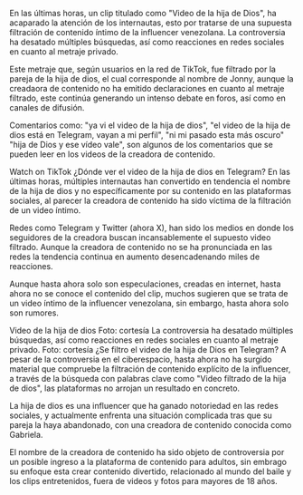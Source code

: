 En las últimas horas, un clip titulado como "Video de la hija de Dios", ha acaparado la atención de los internautas, esto por tratarse de una supuesta filtración de contenido íntimo de la influencer venezolana. La controversia ha desatado múltiples búsquedas, así como reacciones en redes sociales en cuanto al metraje privado.

Este metraje que, según usuarios en la red de TikTok, fue filtrado por la pareja de la hija de dios, el cual corresponde al nombre de Jonny, aunque la creadaora de contenido no ha emitido declaraciones en cuanto al metraje filtrado, este continúa generando un intenso debate en foros, así como en canales de difusión.

Comentarios como: "ya vi el video de la hija de dios", "el video de la hija de dios está en Telegram, vayan a mi perfil", "ni mi pasado esta más oscuro" "hija de Dios y ese vídeo vale", son algunos de los comentarios que se pueden leer en los videos de la creadora de contenido.


Watch on TikTok
¿Dónde ver el video de la hija de dios en Telegram?
En las últimas horas, múltiples internautas han convertido en tendencia el nombre de la hija de dios y no específicamente por su contenido en las plataformas sociales, al parecer la creadora de contenido ha sido víctima de la filtración de un video íntimo.

Redes como Telegram y Twitter (ahora X), han sido los medios en donde los seguidores de la creadora buscan incansablemente el supuesto video filtrado. Aunque la creadora de contenido no se ha pronunciada en las redes la tendencia continua en aumento desencadenando miles de reacciones.

Aunque hasta ahora solo son especulaciones, creadas en internet, hasta ahora no se conoce el contenido del clip, muchos sugieren que se trata de un video íntimo de la influencer venezolana, sin embargo, hasta ahora solo son rumores.

 Video de la hija de dios Foto: cortesía 
La controversia ha desatado múltiples búsquedas, así como reacciones en redes sociales en cuanto al metraje privado. Foto: cortesía
¿Se filtro el video de la hija de Dios en Telegram?
A pesar de la controversia en el ciberespacio, hasta ahora no ha surgido material que compruebe la filtración de contenido explícito de la influencer, a través de la búsqueda con palabras clave como "Video filtrado de la hija de dios", las plataformas no arrojan un resultado en concreto.

La hija de dios es una influencer que ha ganado notoriedad en las redes sociales, y actualmente enfrenta una situación complicada tras que su pareja la haya abandonado, con una creadora de contenido conocida como Gabriela.

El nombre de la creadora de contenido ha sido objeto de controversia por un posible ingreso a la plataforma de contenido para adultos, sin embrago su enfoque esta crear contenido divertido, relacionado al mundo del baile y los clips entretenidos, fuera de videos y fotos para mayores de 18 años.
